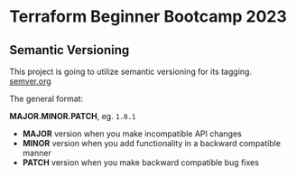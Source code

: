# Terraform Beginner Bootcamp 2023

## Semantic Versioning

This project is going to utilize semantic versioning for its tagging.
[semver.org](https://semver.org/)


The general format:

**MAJOR.MINOR.PATCH**, eg. `1.0.1`

- **MAJOR** version when you make incompatible API changes
- **MINOR** version when you add functionality in a backward compatible manner
- **PATCH** version when you make backward compatible bug fixes